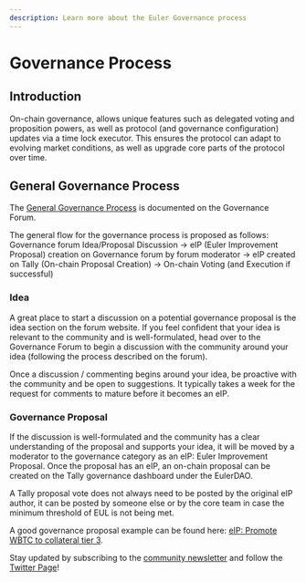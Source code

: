```yaml
---
description: Learn more about the Euler Governance process
---
```


# Governance Process

## Introduction

On-chain governance, allows unique features such as delegated voting and proposition powers, as well as protocol (and governance configuration) updates via a time lock executor. 
This ensures the protocol can adapt to evolving market conditions, as well as upgrade core parts of the protocol over time.


## General Governance Process 
The [General Governance Process](https://forum.euler.finance/t/welcome-to-the-euler-governance-forum/7) is documented on the Governance Forum.

The general flow for the governance process is proposed as follows:
Governance forum Idea/Proposal Discussion → eIP (Euler Improvement Proposal) creation on Governance forum by forum moderator → eIP created on Tally (On-chain Proposal Creation) → On-chain Voting (and Execution if successful)


### Idea
A great place to start a discussion on a potential governance proposal is the idea section on the forum website. If you feel confident that your idea is relevant to the community and is well-formulated, head over to the Governance Forum to begin a discussion with the community around your idea (following the process described on the forum). 

Once a discussion / commenting begins around your idea, be proactive with the community and be open to suggestions. It typically takes a week for the request for comments to mature before it becomes an eIP.

### Governance Proposal
If the discussion is well-formulated and the community has a clear understanding of the proposal and supports your idea, it will be moved by a moderator to the governance category as an eIP: Euler Improvement Proposal. Once the proposal has an eIP, an on-chain proposal can be created on the Tally governance dashboard under the EulerDAO.

A Tally proposal vote does not always need to be posted by the original eIP author, it can be posted by someone else or by the core team in case the minimum threshold of EUL is not being met.

A good governance proposal example can be found here: [eIP: Promote WBTC to collateral tier 3](https://forum.euler.finance/t/eip-1-promote-wbtc-to-collateral-tier/27).

Stay updated by subscribing to the [community newsletter](https://newsletter.euler.finance/) and follow the [Twitter Page](https://twitter.com/eulerfinance)!